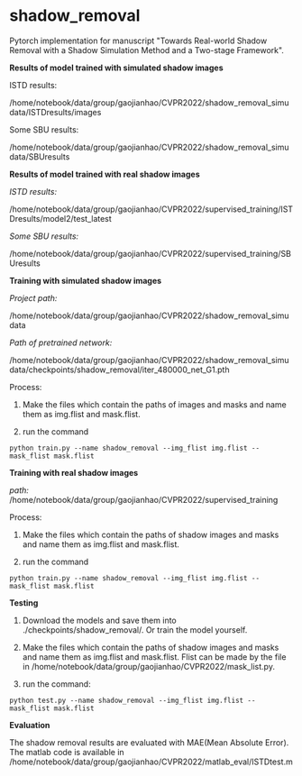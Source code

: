 # shadow_removal

Pytorch implementation for manuscript "Towards Real-world Shadow Removal with a Shadow Simulation Method and a Two-stage Framework".

**Results of model trained with simulated shadow images**

ISTD results: 

/home/notebook/data/group/gaojianhao/CVPR2022/shadow_removal_simudata/ISTDresults/images

Some SBU results:

/home/notebook/data/group/gaojianhao/CVPR2022/shadow_removal_simudata/SBUresults

**Results of model trained with real shadow images**

*ISTD results:*

/home/notebook/data/group/gaojianhao/CVPR2022/supervised_training/ISTDresults/model2/test_latest

*Some SBU results:*

/home/notebook/data/group/gaojianhao/CVPR2022/supervised_training/SBUresults


**Training with simulated shadow images** 

*Project path:*

/home/notebook/data/group/gaojianhao/CVPR2022/shadow_removal_simudata

*Path of pretrained network:*

/home/notebook/data/group/gaojianhao/CVPR2022/shadow_removal_simudata/checkpoints/shadow_removal/iter_480000_net_G1.pth

Process:

1. Make the files which contain the paths of images and masks and name them as img.flist and mask.flist.

2. run the command

```python train.py --name shadow_removal --img_flist img.flist --mask_flist mask.flist```

**Training with real shadow images**

*path:*
/home/notebook/data/group/gaojianhao/CVPR2022/supervised_training

Process:

1. Make the files which contain the paths of shadow images and masks and name them as img.flist and mask.flist.

2. run the command

```python train.py --name shadow_removal --img_flist img.flist --mask_flist mask.flist```

**Testing**

1. Download the models and save them into ./checkpoints/shadow_removal/. Or train the model yourself.

2. Make the files which contain the paths of shadow images and masks and name them as img.flist and mask.flist. Flist can be made by the file in /home/notebook/data/group/gaojianhao/CVPR2022/mask_list.py.

3. run the command:

```python test.py --name shadow_removal --img_flist img.flist --mask_flist mask.flist```

**Evaluation**

The shadow removal results are evaluated with MAE(Mean Absolute Error). The matlab code is available in /home/notebook/data/group/gaojianhao/CVPR2022/matlab_eval/ISTDtest.m



